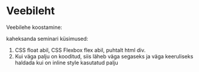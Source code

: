 # Veebileht
Veebilehe koostamine:

kaheksanda seminari küsimused:
1. CSS float abil, CSS Flexbox flex abil, puhtalt html div. 
2. Kui väga palju on kooditud, siis läheb väga segaseks ja väga keeruliseks haldada kui on inline style kasutatud palju
